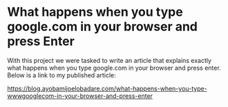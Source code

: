 # What happens when you type google.com in your browser and press Enter
With this project we were tasked to write an article that explains exactly what happens when you type google.com in your browser and press enter. Below is a link to my published article:

  https://blog.ayobamijoelobadare.com/what-happens-when-you-type-wwwgooglecom-in-your-browser-and-press-enter
